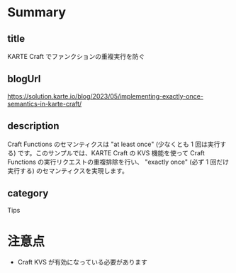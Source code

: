 # Summary

## title

KARTE Craft でファンクションの重複実行を防ぐ

## blogUrl
https://solution.karte.io/blog/2023/05/implementing-exactly-once-semantics-in-karte-craft/

## description

Craft Functions のセマンティクスは "at least once" (少なくとも 1 回は実行する) です。このサンプルでは、KARTE Craft の KVS 機能を使って Craft Functions の実行リクエストの重複排除を行い、 "exactly once" (必ず 1 回だけ実行する) のセマンティクスを実現します。

## category

Tips

# 注意点

- Craft KVS が有効になっている必要があります
